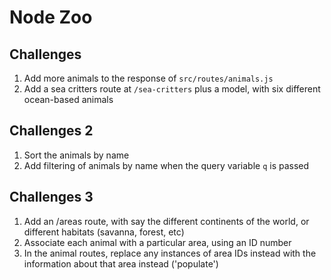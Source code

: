 # Node Zoo

## Challenges

1. Add more animals to the response of `src/routes/animals.js`
2. Add a sea critters route at `/sea-critters` plus a model, with six different ocean-based animals

## Challenges 2

1. Sort the animals by name
2. Add filtering of animals by name when the query variable `q` is passed

## Challenges 3

1. Add an /areas route, with say the different continents of the world, or different habitats (savanna, forest, etc)
2. Associate each animal with a particular area, using an ID number
3. In the animal routes, replace any instances of area IDs instead with the information about that area instead ('populate')
